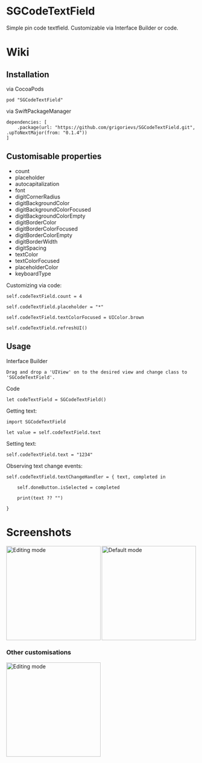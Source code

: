 

# SGCodeTextField

Simple pin code textfield. Customizable via Interface Builder or code.

# Wiki

## Installation
via CocoaPods

    pod "SGCodeTextField"
    
    
via SwiftPackageManager

    dependencies: [
        .package(url: "https://github.com/grigorievs/SGCodeTextField.git", .upToNextMajor(from: "0.1.4"))
    ]

## Customisable properties

 - count
 - placeholder
 - autocapitalization
 - font
 - digitCornerRadius
 - digitBackgroundColor
 - digitBackgroundColorFocused
 - digitBackgroundColorEmpty
 - digitBorderColor
 - digitBorderColorFocused
 - digitBorderColorEmpty
 - digitBorderWidth
 - digitSpacing
 - textColor
 - textColorFocused
 - placeholderColor
 - keyboardType

Customizing via code:

    self.codeTextField.count = 4
    
    self.codeTextField.placeholder = "*"
    
    self.codeTextField.textColorFocused = UIColor.brown
    
    self.codeTextField.refreshUI()

 
## Usage

Interface Builder

    Drag and drop a 'UIView' on to the desired view and change class to 'SGCodeTextField'.

Code

    let codeTextField = SGCodeTextField()

Getting text:

    import SGCodeTextField
    
    let value = self.codeTextField.text

Setting text:

    self.codeTextField.text = "1234"

Observing text change events:

    self.codeTextField.textChangeHandler = { text, completed in
    
	    self.doneButton.isSelected = completed
    
	    print(text ?? "")
    
    }

# Screenshots

<img src="https://i.imgur.com/lu3lVkD.png" align="left" alt="Editing mode" width="250px;"/>
<img src="https://i.imgur.com/ZCy3YLV.png" align="center" alt="Default mode" width="250px;"/>


### Other customisations

<img src="https://i.imgur.com/2CuJxJ9.png" align="left" alt="Editing mode" width="250px;"/>
